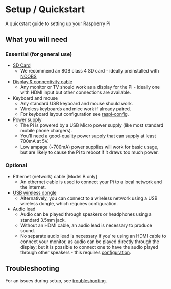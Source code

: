 # Setup / Quickstart

A quickstart guide to setting up your Raspberry Pi

## What you will need

### Essential (for general use)

- [SD Card](../installation/sd-cards.md)
    - We recommend an 8GB class 4 SD card - ideally preinstalled with [NOOBS](../installation/noobs.md)
- [Display & connectivity cable](monitor-connection.md)
    - Any monitor or TV should work as a display for the Pi - ideally one with HDMI input but other connections are available.
- Keyboard and mouse
    - Any standard USB keyboard and mouse should work.
    - Wireless keyboards and mice work if already paired.
    - For keyboard layout configuration see [raspi-config](../configuration/raspi-config.md).
- [Power supply](../hardware/raspberrypi/power.md)
    - The Pi is powered by a USB Micro power supply (like most standard mobile phone chargers).
    - You'll need a good-quality power supply that can supply at least 700mA at 5V.
    - Low ampage (~700mA) power supplies will work for basic usage, but are likely to cause the Pi to reboot if it draws too much power.

### Optional

- Ethernet (network) cable [Model B only]
    - An ethernet cable is used to connect your Pi to a local network and the internet.
- [USB wireless dongle](../configuration/wireless/README.md)
    - Alternatively, you can connect to a wireless network using a USB wireless dongle, which requires configuration.
- Audio lead
    - Audio can be played through speakers or headphones using a standard 3.5mm jack.
    - Without an HDMI cable, an audio lead is necessary to produce sound.
    - No separate audio lead is necessary if you're using an HDMI cable to connect your monitor, as audio can be played directly through the display; but it is possible to connect one to have the audio played through other speakers - this requires [configuration](../configuration/audio-config.md).

## Troubleshooting

For an issues during setup, see [troubleshooting](../troubleshooting/README.md).
